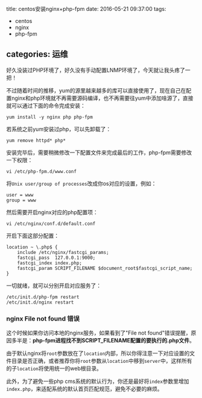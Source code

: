 title:  centos安装nginx+php-fpm
date: 2016-05-21 09:37:00
tags:
- centos
- nginx
- php-fpm

categories: 运维
---

好久没装过PHP环境了，好久没有手动配置LNMP环境了，今天就让我头疼了一把！

不过随着时间的推移，yum的源里越来越多的库可以直接使用了，现在自己在配置nginx和php环境就不再需要源码编译，也不再需要往yum中添加啥源了，直接就可以通过下面的命令完成安装：
<!--more-->
```
yum install -y nginx php php-fpm
```

若系统之前yum安装过php，可以先卸载了：

```
yum remove httpd* php*
```

安装完毕后，需要稍微修改一下配置文件来完成最后的工作，php-fpm需要修改一下权限：

```
vi /etc/php-fpm.d/www.conf
```
将`Unix user/group of processes`改成你os对应的设置，例如：

```
user = www
group = www  
```

然后需要开启nginx对应的php配置项：

```
vi /etc/nginx/conf.d/default.conf
```

开启下面这部分配置：

```
location ~ \.php$ {  
    include /etc/nginx/fastcgi_params;  
    fastcgi_pass  127.0.0.1:9000;  
    fastcgi_index index.php;  
    fastcgi_param SCRIPT_FILENAME $document_root$fastcgi_script_name;  
}  
```

一切就绪，就可以分别开启对应服务了：

```
/etc/init.d/php-fpm restart
/etc/init.d/nginx restart  
```

### nginx File not found 错误

这个时候如果你访问本地的nginx服务，如果看到了"File not found"错误提醒，原因多半是：**php-fpm进程找不到SCRIPT_FILENAME配置的要执行的.php文件**。

由于默认nginx将`root`参数放在了`location`内部，所以你得注意一下对应设置的文件目录是否正确，或者推荐你将`root`参数从`location`中移到`server`中，这样所有的子`location`将使用统一的web根目录。

此外，为了避免一些php cms系统的默认行为，你还是最好将`index`参数里增加`index.php`，来适配系统的默认首页匹配规范，避免不必要的麻烦。
